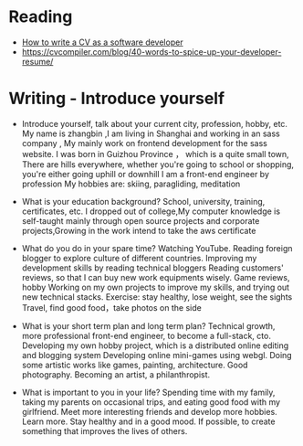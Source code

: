 # Reading

- [How to write a CV as a software developer](https://learnitmyway.medium.com/how-to-write-a-cv-as-a-software-developer-8841a79f8458)
- https://cvcompiler.com/blog/40-words-to-spice-up-your-developer-resume/

# Writing - Introduce yourself

- Introduce yourself, talk about your current city, profession, hobby, etc.
  My name is zhangbin ,I am living in Shanghai and working in an sass company ,
  My mainly work on frontend development for the sass website.
  I was born in Guizhou Province ， which is a quite small town,
  There are hills everywhere, whether you're going to school or shopping, you're either going uphill or downhill
  I am a front-end engineer by profession
  My hobbies are: skiing, paragliding, meditation

- What is your education background? School, university, training, certificates, etc.
  I dropped out of college,My computer knowledge is self-taught
  mainly through open source projects and corporate projects,Growing in the work
  intend to take the aws certificate

- What do you do in your spare time?
  Watching YouTube.
  Reading foreign blogger to explore culture of different countries.
  Improving my development skills by reading technical bloggers
  Reading customers' reviews, so that I can buy new work equipments wisely.
  Game reviews, hobby
  Working on my own projects to improve my skills, and trying out new technical stacks.
  Exercise: stay healthy, lose weight, see the sights
  Travel, find good food，take photos on the side

- What is your short term plan and long term plan?
  Technical growth, more professional front-end engineer, to become a full-stack, cto.
  Developing my own hobby project, which is a distributed online editing and blogging system
  Developing online mini-games using webgl.
  Doing some artistic works like games, painting, architecture. Good photography.
  Becoming an artist, a philanthropist.
- What is important to you in your life?
  Spending time with my family, taking my parents on occasional trips, and eating good food with my girlfriend.
  Meet more interesting friends and develop more hobbies. Learn more.
  Stay healthy and in a good mood.
  If possible, to create something that improves the lives of others.
